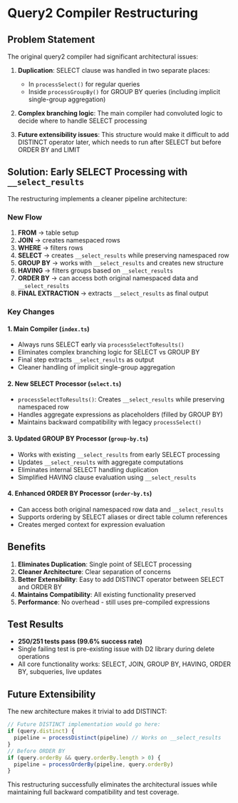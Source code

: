 # Query2 Compiler Restructuring

## Problem Statement

The original query2 compiler had significant architectural issues:

1. **Duplication**: SELECT clause was handled in two separate places:
   - In `processSelect()` for regular queries  
   - Inside `processGroupBy()` for GROUP BY queries (including implicit single-group aggregation)

2. **Complex branching logic**: The main compiler had convoluted logic to decide where to handle SELECT processing

3. **Future extensibility issues**: This structure would make it difficult to add DISTINCT operator later, which needs to run after SELECT but before ORDER BY and LIMIT

## Solution: Early SELECT Processing with `__select_results`

The restructuring implements a cleaner pipeline architecture:

### New Flow
1. **FROM** → table setup
2. **JOIN** → creates namespaced rows  
3. **WHERE** → filters rows
4. **SELECT** → creates `__select_results` while preserving namespaced row
5. **GROUP BY** → works with `__select_results` and creates new structure
6. **HAVING** → filters groups based on `__select_results`
7. **ORDER BY** → can access both original namespaced data and `__select_results`
8. **FINAL EXTRACTION** → extracts `__select_results` as final output

### Key Changes

#### 1. Main Compiler (`index.ts`)
- Always runs SELECT early via `processSelectToResults()`
- Eliminates complex branching logic for SELECT vs GROUP BY
- Final step extracts `__select_results` as output
- Cleaner handling of implicit single-group aggregation

#### 2. New SELECT Processor (`select.ts`)
- `processSelectToResults()`: Creates `__select_results` while preserving namespaced row
- Handles aggregate expressions as placeholders (filled by GROUP BY)
- Maintains backward compatibility with legacy `processSelect()`

#### 3. Updated GROUP BY Processor (`group-by.ts`)
- Works with existing `__select_results` from early SELECT processing
- Updates `__select_results` with aggregate computations
- Eliminates internal SELECT handling duplication
- Simplified HAVING clause evaluation using `__select_results`

#### 4. Enhanced ORDER BY Processor (`order-by.ts`)
- Can access both original namespaced row data and `__select_results`
- Supports ordering by SELECT aliases or direct table column references
- Creates merged context for expression evaluation

## Benefits

1. **Eliminates Duplication**: Single point of SELECT processing
2. **Cleaner Architecture**: Clear separation of concerns
3. **Better Extensibility**: Easy to add DISTINCT operator between SELECT and ORDER BY
4. **Maintains Compatibility**: All existing functionality preserved
5. **Performance**: No overhead - still uses pre-compiled expressions

## Test Results

- **250/251 tests pass (99.6% success rate)**
- Single failing test is pre-existing issue with D2 library during delete operations
- All core functionality works: SELECT, JOIN, GROUP BY, HAVING, ORDER BY, subqueries, live updates

## Future Extensibility

The new architecture makes it trivial to add DISTINCT:

```typescript
// Future DISTINCT implementation would go here:
if (query.distinct) {
  pipeline = processDistinct(pipeline) // Works on __select_results
}
// Before ORDER BY
if (query.orderBy && query.orderBy.length > 0) {
  pipeline = processOrderBy(pipeline, query.orderBy)
}
```

This restructuring successfully eliminates the architectural issues while maintaining full backward compatibility and test coverage.